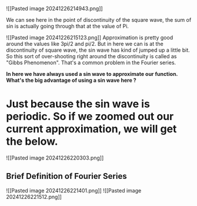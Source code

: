 ![[Pasted image 20241226214943.png]]

We can see here in the point of discontinuity of the square wave, the sum of sin is actually going through that at the value of Pi.

![[Pasted image 20241226215123.png]]
Approximation is pretty good around the values like 3pi/2 and pi/2. But in here we can is at the discontinuity of square wave, the sin wave has kind of jumped up a little bit. So  this sort of over-shooting right around the discontinuity is called as "Gibbs Phenomenon".
That's a common problem in the Fourier series.

**In here we have always used a sin wave to approximate our function. What's the big advantage of using a sin wave here ?**

# Just because the sin wave is periodic. So if we zoomed out our current approximation, we will get the below.

![[Pasted image 20241226220303.png]]

## Brief Definition of Fourier Series

![[Pasted image 20241226221401.png]]
![[Pasted image 20241226221512.png]]